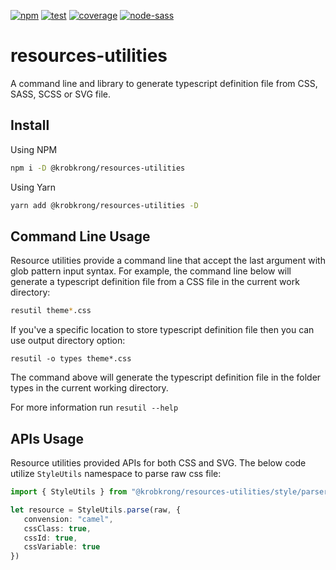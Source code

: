 [![npm][npm]][npm-url]
[![test][test]][test-url]
[![coverage][cover]][cover-url]
[![node-sass][node-sass-version]][node-sass-version]

# resources-utilities
A command line and library to generate typescript definition file from CSS, SASS, SCSS or SVG file.

## Install

Using NPM
```bash
npm i -D @krobkrong/resources-utilities
```

Using Yarn
```bash
yarn add @krobkrong/resources-utilities -D
```

## Command Line Usage

Resource utilities provide a command line that accept the last argument with glob pattern input syntax. For example, the command line below will generate a typescript definition file from a CSS file in the current work directory:

```bash
resutil theme*.css
```

If you've a specific location to store typescript definition file then you can use output directory option:

```base
resutil -o types theme*.css
```

The command above will generate the typescript definition file in the folder types in the current working directory.

For more information run `resutil --help`


## APIs Usage

Resource utilities provided APIs for both CSS and SVG. The below code utilize `StyleUtils` namespace to parse raw css file:

```typescript
import { StyleUtils } from "@krobkrong/resources-utilities/style/parser";

let resource = StyleUtils.parse(raw, {
   convension: "camel",
   cssClass: true,
   cssId: true,
   cssVariable: true
})
```

[npm]: https://img.shields.io/npm/v/@krobkrong/resources-utilities/beta.svg
[npm-url]: https://www.npmjs.com/package/@krobkrong/resources-utilities

[test]: https://circleci.com/gh/krobkrong/resources-utilities.svg?style=svg
[test-url]: https://circleci.com/gh/krobkrong/resources-utilities

[cover]: https://codecov.io/gh/krobkrong/resources-utilities/branch/master/graph/badge.svg
[cover-url]: https://codecov.io/gh/krobkrong/resources-utilities

[node-sass-version]: https://img.shields.io/github/package-json/dependency-version/krobkrong/resources-utilities/node-sass.svg
